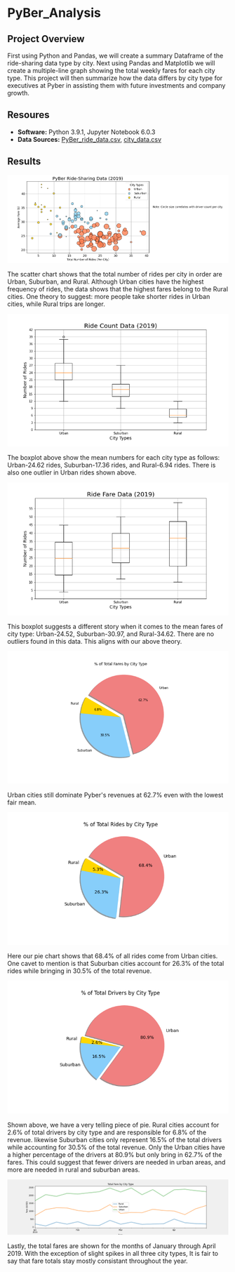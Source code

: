 # PyBer_Analysis

## Project Overview
First using Python and Pandas, we will create a summary Dataframe of the ride-sharing data type by city. Next using Pandas and Matplotlib we will create a multiple-line graph showing the total weekly fares for each city type. This project will then summarize how the data differs by city type for executives at Pyber in assisting them with future investments and company growth. 

## Resoures
- **Software:** Python 3.9.1, Jupyter Notebook 6.0.3
- **Data Sources:** [PyBer_ride_data.csv](https://github.com/r3ginam/PyBer_Analysis/blob/main/Resources/PyBer_ride_data.csv), [city_data.csv](https://github.com/r3ginam/PyBer_Analysis/blob/main/Resources/city_data.csv)

## Results
<p align="center">
  <img src="analysis/Fig1.png">
</p>
The scatter chart shows that the total number of rides per city in order are Urban, Suburban, and Rural. Although Urban cities have the highest frequency of rides, the data shows that the highest fares belong to the Rural cities. One theory to suggest: more people take shorter rides in Urban cities, while Rural trips are longer.
<p align="center">
  <img src="analysis/Fig2.png">
</p>
The boxplot above show the mean numbers for each city type as follows: Urban-24.62 rides, Suburban-17.36 rides, and Rural-6.94 rides. There is also one outlier in Urban rides shown above.
<p align="center">
  <img src="analysis/Fig3.png">
</p>
This boxplot suggests a different story when it comes to the mean fares of city type: Urban-24.52, Suburban-30.97, and Rural-34.62. There are no outliers found in this data. This aligns with our above theory. 
<p align="center">
  <img src="analysis/Fig5.png">
</p>
Urban cities still dominate Pyber's revenues at 62.7% even with the lowest fair mean. 
<p align="center">
  <img src="analysis/Fig6.png">
</p>
Here our pie chart shows that 68.4% of all rides come from Urban cities. One cavet to mention is that Suburban cities account for 26.3% of the total rides while bringing in 30.5% of the total revenue. 
<p align="center">
  <img src="analysis/Fig7.png">
</p>
Shown above, we have a very telling piece of pie. Rural cities account for 2.6% of total drivers by city type and are responsible for 6.8% of the revenue. likewise Suburban cities only represent 16.5% of the total drivers while accounting for 30.5% of the total revenue. Only the Urban cities have a higher percentage of the drivers at 80.9% but only bring in 62.7% of the fares. This could suggest that fewer drivers are needed in urban areas, and more are needed in rural and suburban areas.


<p align="center">
  <img src="analysis/PyBer_fare_summary.png">
</p>

Lastly, the total fares are shown for the months of January through April 2019. With the exception of slight spikes in all three city types, It is fair to say that fare totals stay mostly consistant throughout the year. 


